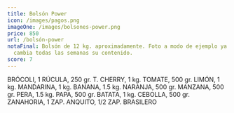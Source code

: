 ```yaml
---
title: Bolsón Power
icon: /images/pagos.png
imageOne: /images/bolsones-power.png
price: 850
url: /bolsón-power
notaFinal: Bolsón de 12 kg. aproximadamente. Foto a modo de ejemplo ya que
  cambia todas las semanas su contenido.
score: 7
---
```

 BRÓCOLI, 1 RÚCULA, 250 gr. T. CHERRY, 1 kg. TOMATE, 500 gr. LIMÓN, 1 kg. MANDARINA, 1 kg. BANANA, 1.5 kg. NARANJA, 500 gr. MANZANA, 500 gr. PERA, 1.5 kg. PAPA, 500 gr. BATATA, 1 kg. CEBOLLA, 500 gr. ZANAHORIA, 1 ZAP. ANQUITO, 1/2 ZAP. BRASILERO